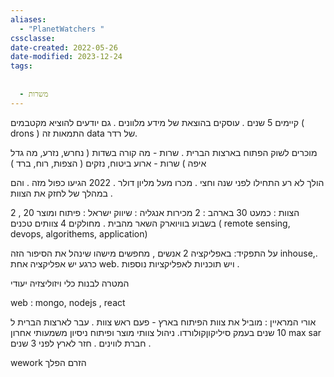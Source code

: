 ```yaml
---
aliases:
  - "PlanetWatchers "
cssclasse: 
date-created: 2022-05-26
date-modified: 2023-12-24
tags:
  
  
  - משרות
---
```


קיימים 5 שנים . עוסקים בהוצאת של מידע מלוונים . גם יודעים להוציא מקטבמים ( drons )
התמאות זה data של רדר.

מוכרים לשוק הפתוח בארצות הברית .
שרות - מה קורה בשדות ( נחרש, נזרע, מה גדל איפה )
שרות - ארוע ביטוח, נזקים ( הצפות, רוח, ברד )

הולך לא רע התחילו לפני שנה וחצי .
מכרו מעל מליון דולר .
2022 הגיעו כפול מזה . והם במהלך של לחזק את הצוות .

הצוות : כמעט 30
בארהב : 2 מכירות
אנגליה : שיווק
ישראל : פיתוח ומוצר 20 , 2 בשבוע בוויוארק השאר מהבית .
מחולקים 4 צוותים טכנים ( remote sensing, devops, algorithems, application)

על התפקיד:
באפליקציה 2 אנשים , מחפשים מישהו שינהל את הסיפור הזה inhouse,.
כרגע יש אפליקציה אחת web. ויש תוכניות לאפליקציות נוספות .

המטרה לבנות כלי ויזוליצזיה יעודי

web : mongo, nodejs , react

אורי המראיין :
מוביל את צוות הפיתוח בארץ - פעם ראש צוות . עבר לארצות הברית ל 10 שנים בעמק סיליקוןקולורדו.
ניהול צוותי מוצר ופיתוח ניסיון משמעותי אחרון max sar חברת לווינים . חזר לארץ לפני 3 שנים .

wework הזרם הפלך
